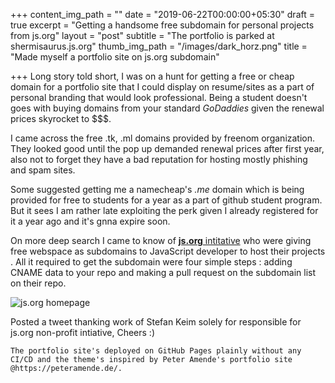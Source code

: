 +++
content_img_path = ""
date = "2019-06-22T00:00:00+05:30"
draft = true
excerpt = "Getting a handsome free subdomain for personal projects from js.org"
layout = "post"
subtitle = "The portfolio is parked at shermisaurus.js.org"
thumb_img_path = "/images/dark_horz.png"
title = "Made myself a portfolio site on js.org subdomain"

+++
Long story told short, I was on a hunt for getting a free or cheap domain for a portfolio site that I could display on resume/sites as a part of personal branding that would look professional. Being a student doesn't goes with buying domains from your standard _GoDaddies_ given the renewal prices skyrocket to $$$.

I came across the free .tk, .ml domains provided by freenom organization. They looked good until the pop up demanded renewal prices after first year, also not to forget they have a bad reputation for hosting mostly phishing and spam sites.

Some suggested getting me a namecheap's _.me_ domain which is being provided for free to students for a year as a part of github student program. But it sees I am rather late exploiting the perk given I already registered for it a year ago and it's gnna expire soon.

On more deep search I came to know of [**js.org** intitative](https://js.org/) who were giving  free webspace as subdomains to JavaScript developer to host their projects . All it required to get the subdomain were four simple steps : adding CNAME data to your repo and making a pull request on the subdomain list on their repo.

![](https://i.imgur.com/EXJKtU2.jpg "js.org homepage")

Posted a tweet thanking work of Stefan Keim solely for responsible for js.org non-profit intiative, Cheers :)

    The portfolio site's deployed on GitHub Pages plainly without any CI/CD and the theme's inspired by Peter Amende's portfolio site @https://peteramende.de/.